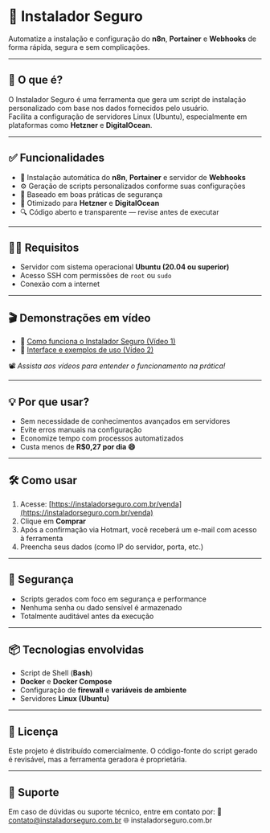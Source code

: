 # 🚀 Instalador Seguro

Automatize a instalação e configuração do **n8n**, **Portainer** e **Webhooks** de forma rápida, segura e sem complicações.

---

## 🧠 O que é?

O Instalador Seguro é uma ferramenta que gera um script de instalação personalizado com base nos dados fornecidos pelo usuário.  
Facilita a configuração de servidores Linux (Ubuntu), especialmente em plataformas como **Hetzner** e **DigitalOcean**.

---

## ✅ Funcionalidades

- 🔧 Instalação automática do **n8n**, **Portainer** e servidor de **Webhooks**  
- ⚙️ Geração de scripts personalizados conforme suas configurações  
- 🔐 Baseado em boas práticas de segurança  
- 🧪 Otimizado para **Hetzner** e **DigitalOcean**  
- 🔍 Código aberto e transparente — revise antes de executar  

---

## 🧑‍💻 Requisitos

- Servidor com sistema operacional **Ubuntu (20.04 ou superior)**  
- Acesso SSH com permissões de `root` ou `sudo`  
- Conexão com a internet  

---

## 🎬 Demonstrações em vídeo

- 🔹 [Como funciona o Instalador Seguro (Vídeo 1)](https://www.youtube.com/watch?v=LINK1)  
- 🔹 [Interface e exemplos de uso (Vídeo 2)](https://www.youtube.com/watch?v=LINK2)  

📽️ *Assista aos vídeos para entender o funcionamento na prática!*

---

## 💡 Por que usar?

- Sem necessidade de conhecimentos avançados em servidores  
- Evite erros manuais na configuração  
- Economize tempo com processos automatizados  
- Custa menos de **R$0,27 por dia 😄**

---

## 🛠️ Como usar

1. Acesse: [https://instaladorseguro.com.br/venda](https://instaladorseguro.com.br/venda)  
2. Clique em **Comprar**  
3. Após a confirmação via Hotmart, você receberá um e-mail com acesso à ferramenta  
4. Preencha seus dados (como IP do servidor, porta, etc.)  

---

## 🔐 Segurança

- Scripts gerados com foco em segurança e performance  
- Nenhuma senha ou dado sensível é armazenado  
- Totalmente auditável antes da execução  

---

## 📦 Tecnologias envolvidas

- Script de Shell (**Bash**)  
- **Docker** e **Docker Compose**  
- Configuração de **firewall** e **variáveis de ambiente**  
- Servidores **Linux (Ubuntu)**  

---

## 🧾 Licença
Este projeto é distribuído comercialmente.
O código-fonte do script gerado é revisável, mas a ferramenta geradora é proprietária.

---

## 💬 Suporte
Em caso de dúvidas ou suporte técnico, entre em contato por:
📧 contato@instaladorseguro.com.br
🌐 instaladorseguro.com.br
